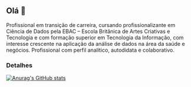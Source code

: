 ## Olá 👋

Profissional em transição de carreira, cursando profissionalizante em Ciência de Dados pela EBAC – Escola Britânica de Artes Criativas e Tecnologia e com formação superior em Tecnologia da Informação, com interesse crescente na aplicação da análise de dados na área da saúde e negócios. Profissional com perfil analítico, autodidata e colaborativo. 

### Detalhes

[![Anurag's GitHub stats](https://github-readme-stats.vercel.app/api?username=gouvea80&show_icons=true&theme=dark)](https://github.com/anuraghazra/github-readme-stats)


